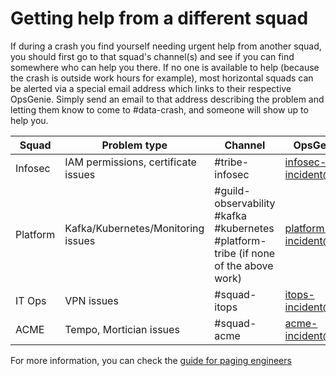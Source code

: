 # Getting help from a different squad

If during a crash you find yourself needing urgent help from another squad, you should first go to that squad's channel(s) and see if you can find somewhere who can help you there. If no one is available to help (because the crash is outside work hours for example), most horizontal squads can be alerted via a special email address which links to their respective OpsGenie. Simply send an email to that address describing the problem and letting them know to come to #data-crash, and someone will show up to help you.

| Squad    | Problem type                        | Channel                                                      | OpsGenie escalation email             |
| -------- | ----------------------------------- | ------------------------------------------------------------ | ------------------------------------- |
| Infosec  | IAM permissions, certificate issues | \#tribe-infosec                                              | infosec-incident@nubank.opsgenie.net  |
| Platform | Kafka/Kubernetes/Monitoring issues  | \#guild-observability<br />\#kafka <br />\#kubernetes<br />\#platform-tribe (if none of the above work) | platform-incident@nubank.opsgenie.net |
| IT Ops   | VPN issues                          | \#squad-itops                                                | itops-incident@nubank.opsgenie.net    |
| ACME     | Tempo, Mortician issues             | \#squad-acme                                                 | acme-incident@nubank.opsgenie.net     |

For more information, you can check the [guide for paging engineers](https://docs.google.com/document/d/1km02hDDCSgVRBQ6JePW0fheZ9xMVY-rv2HpsDamHa5Y/edit?usp=sharing)

